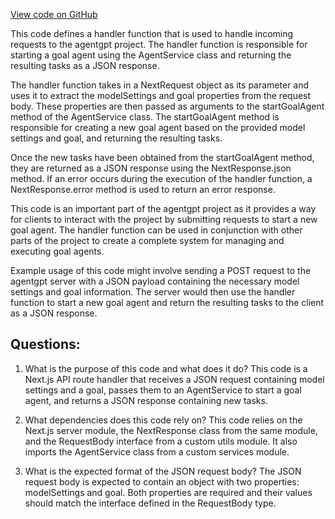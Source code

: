 [View code on GitHub](/src/pages/api/start.ts)

This code defines a handler function that is used to handle incoming requests to the agentgpt project. The handler function is responsible for starting a goal agent using the AgentService class and returning the resulting tasks as a JSON response.

The handler function takes in a NextRequest object as its parameter and uses it to extract the modelSettings and goal properties from the request body. These properties are then passed as arguments to the startGoalAgent method of the AgentService class. The startGoalAgent method is responsible for creating a new goal agent based on the provided model settings and goal, and returning the resulting tasks.

Once the new tasks have been obtained from the startGoalAgent method, they are returned as a JSON response using the NextResponse.json method. If an error occurs during the execution of the handler function, a NextResponse.error method is used to return an error response.

This code is an important part of the agentgpt project as it provides a way for clients to interact with the project by submitting requests to start a new goal agent. The handler function can be used in conjunction with other parts of the project to create a complete system for managing and executing goal agents.

Example usage of this code might involve sending a POST request to the agentgpt server with a JSON payload containing the necessary model settings and goal information. The server would then use the handler function to start a new goal agent and return the resulting tasks to the client as a JSON response.
## Questions: 
 1. What is the purpose of this code and what does it do?
   This code is a Next.js API route handler that receives a JSON request containing model settings and a goal, passes them to an AgentService to start a goal agent, and returns a JSON response containing new tasks.

2. What dependencies does this code rely on?
   This code relies on the Next.js server module, the NextResponse class from the same module, and the RequestBody interface from a custom utils module. It also imports the AgentService class from a custom services module.

3. What is the expected format of the JSON request body?
   The JSON request body is expected to contain an object with two properties: modelSettings and goal. Both properties are required and their values should match the interface defined in the RequestBody type.